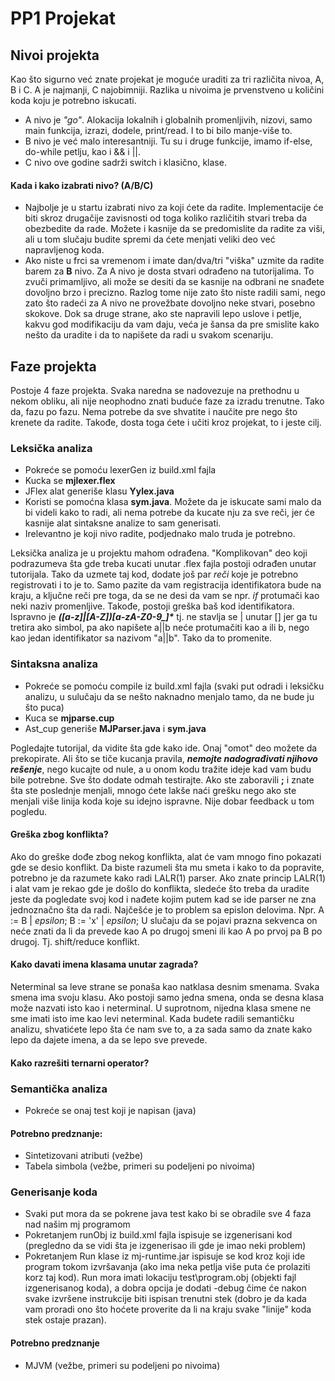 # PP1 Projekat

## Nivoi projekta
Kao što sigurno već znate projekat je moguće uraditi za tri različita nivoa, A, B i C. 
A je najmanji, C najobimniji. 
Razlika u nivoima je prvenstveno u količini koda koju je potrebno iskucati. 

* A nivo je _"go"_. Alokacija lokalnih i globalnih promenljivih, nizovi, samo main funkcija, izrazi, dodele, print/read. I to bi bilo manje-više to. 
* B nivo je već malo interesantniji. Tu su i druge funkcije, imamo if-else, do-while petlju, kao i && i ||.
* C nivo ove godine sadrži switch i klasično, klase. 

#### Kada i kako izabrati nivo? (A/B/C)
* Najbolje je u startu izabrati nivo za koji ćete da radite. 
Implementacije će biti skroz drugačije zavisnosti od toga koliko različitih stvari treba da obezbedite da rade. 
Možete i kasnije da se predomislite da radite za viši, ali u tom slučaju budite spremi da ćete menjati veliki deo već napravljenog koda. 
* Ako niste u frci sa vremenom i imate dan/dva/tri "viška" uzmite da radite barem za **B** nivo. Za A nivo je dosta stvari odrađeno na tutorijalima. To zvuči primamljivo, ali može se desiti da se kasnije na odbrani ne snađete dovoljno brzo i precizno. Razlog tome nije zato što niste radili sami, nego zato što radeći za A nivo ne provežbate dovoljno neke stvari, posebno skokove. Dok sa druge strane, ako ste napravili lepo uslove i petlje, kakvu god modifikaciju da vam daju, veća je šansa da pre smislite kako nešto da uradite i da to napišete da radi u svakom scenariju. 


## Faze projekta
Postoje 4 faze projekta. Svaka naredna se nadovezuje na prethodnu u nekom obliku, ali nije neophodno znati buduće faze za izradu trenutne. 
Tako da, fazu po fazu. Nema potrebe da sve shvatite i naučite pre nego što krenete da radite. 
Takođe, dosta toga ćete i učiti kroz projekat, to i jeste cilj.

### Leksička analiza
* Pokreće se pomoću lexerGen iz build.xml fajla
* Kucka se **mjlexer.flex**
* JFlex alat generiše klasu **Yylex.java**
* Koristi se pomoćna klasa **sym.java**. Možete da je iskucate sami malo da bi videli kako to radi, ali nema potrebe da kucate nju za sve reči, jer će kasnije alat sintaksne analize to sam generisati.
* Irelevantno je koji nivo radite, podjednako malo truda je potrebno.

Leksička analiza je u projektu mahom odrađena. "Komplikovan" deo koji podrazumeva šta gde treba kucati unutar .flex fajla postoji odrađen unutar tutorijala.
Tako da uzmete taj kod, dodate još par _reči_ koje je potrebno registrovati i to je to. 
Samo pazite da vam registracija identifikatora bude na kraju, a ključne reči pre toga, da se ne desi da vam se npr. *if* protumači kao neki naziv promenljive. 
Takođe, postoji greška baš kod identifikatora. 
Ispravno je ***([a-z]|[A-Z])[a-zA-Z0-9_]\**** tj. ne stavlja se | unutar [] jer ga tu tretira ako simbol, 
pa ako napišete a||b neće protumačiti kao a ili b, nego kao jedan identifikator sa nazivom "a||b". 
Tako da to promenite. 

### Sintaksna analiza
* Pokreće se pomoću compile iz build.xml fajla (svaki put odradi i leksičku analizu, u sulučaju da se nešto naknadno menjalo tamo, da ne bude ju što puca)
* Kuca se **mjparse.cup** 
* Ast_cup generiše **MJParser.java** i **sym.java**

Pogledajte tutorijal, da vidite šta gde kako ide. 
Onaj "omot" deo možete da prekopirate. Ali što se tiče kucanja pravila, ***nemojte nadograđivati njihovo rešenje***, nego kucajte od nule, a u onom kodu tražite ideje kad vam budu bile potrebne.
Sve što dodate odmah testirajte. 
Ako ste zaboravili **;** i znate šta ste poslednje menjali, mnogo ćete lakše naći grešku nego ako ste menjali više linija koda koje su idejno ispravne. 
Nije dobar feedback u tom pogledu. 

#### Greška zbog konflikta?
Ako do greške dođe zbog nekog konflikta, alat će vam mnogo fino pokazati gde se desio konflikt. 
Da biste razumeli šta mu smeta i kako to da popravite, potrebno je da razumete kako radi LALR(1) parser. 
Ako znate princip LALR(1) i alat vam je rekao gde je došlo do konflikta, 
sledeće što treba da uradite jeste da pogledate svoj kod i nađete kojim putem kad se ide parser ne zna jednoznačno šta da radi. 
Najčešće je to problem sa epislon delovima. Npr. A := B | *epsilon*; B := 'x' | *epsilon*; U slučaju da se pojavi prazna sekvenca on neće znati da li da prevede kao A po drugoj smeni ili kao A po prvoj pa B po drugoj. Tj. shift/reduce konflikt. 

#### Kako davati imena klasama unutar zagrada? 
Neterminal sa leve strane se ponaša kao natklasa desnim smenama. Svaka smena ima svoju klasu. Ako postoji samo jedna smena, onda se desna klasa može nazvati isto kao i neterminal. U suprotnom, nijedna klasa smene ne sme imati isto ime kao levi neterminal. Kada budete radili semantičku analizu, shvatićete lepo šta će nam sve to, a za sada samo da znate kako lepo da dajete imena, a da se lepo sve prevede. 

#### Kako razrešiti ternarni operator? 



### Semantička analiza
* Pokreće se onaj test koji je napisan (java)

#### Potrebno predznanje: 
* Sintetizovani atributi (vežbe)
* Tabela simbola (vežbe, primeri su podeljeni po nivoima)



### Generisanje koda 
* Svaki put mora da se pokrene java test kako bi se obradile sve 4 faza nad našim mj programom
* Pokretanjem runObj iz build.xml fajla ispisuje se izgenerisani kod (pregledno da se vidi šta je izgenerisao ili gde je imao neki problem)
* Pokretanjem Run klase iz mj-runtime.jar ispisuje se kod kroz koji ide program tokom izvršavanja (ako ima neka petlja više puta će prolaziti korz taj kod).
Run mora imati lokaciju test\program.obj (objekti fajl izgenerisanog koda), a dobra opcija je dodati -debug čime će nakon svake izvršene instrukcije biti ispisan trenutni stek 
(dobro je da kada vam proradi ono što hoćete proverite da li na kraju svake "linije" koda stek ostaje prazan).

#### Potrebno predznanje
* MJVM (vežbe, primeri su podeljeni po nivoima)









